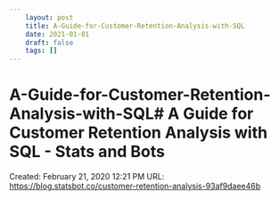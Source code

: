 ```yaml
---
 	layout: post
 	title: A-Guide-for-Customer-Retention-Analysis-with-SQL
 	date: 2021-01-01
 	draft: false
 	tags: []
---
```


# A-Guide-for-Customer-Retention-Analysis-with-SQL# A Guide for Customer Retention Analysis with SQL - Stats and Bots
Created: February 21, 2020 12:21 PM
URL: https://blog.statsbot.co/customer-retention-analysis-93af9daee46b
